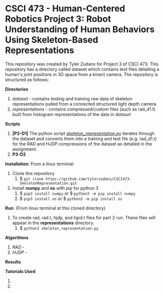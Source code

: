 # CSCI 473 - Human-Centered Robotics Project 3: Robot Understanding of Human Behaviors Using Skeleton-Based Representations
This repository was created by Tyler Zudans for Project 3 of CSCI 473. This repository has a directory called dataset which contains text files detailing a human's joint positions in 3D space from a kinect camera. The repository is structured as follows:

**Directories**

1. *dataset* - contains testing and training raw data of skeleton representations pulled from a connected structured light depth camera
1. *representations* - contains compressed/custom files (such as rad_d1.t) built from histogram representations of the data in *dataset*

**Scripts**

1. **|P3-D1|** The python script [skeleton_representation.py](https://github.com/tylerzudans/CSCI473-SkeletonRepresentation/blob/master/skeleton_representation.py) iterates through the dataset and converts them into a training and test file (e.g. rad_d1.t) for the RAD and HJDP compressions of the dataset as detailed in the assignment.
1. **P3-D2**

**Installation**:
From a linux terminal:
1. Clone this repository
   1. $ `git clone https://github.com/tylerzudans/CSCI473-SkeletonRepresentation.git`
1. Install **numpy** and **os** with pip for python 3
   1. $ `pip3 install numpy` or $ `python3 -m pip install numpy`
   1. $ `pip3 install os` or $ `python3 -m pip install os`

**Run**:
(From linux terminal at this cloned directory)

1. To create rad, rad.t, hjdp, and hjpd.t files for part 2 run. These files will appear in the **representations** directory.
   1. $ `python3 skeleton_representation.py`

**Algorithms**

1. *RAD* -
1. *HJDP* -

**Results**


**Tutorials Used**

1. 
1.
